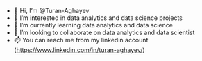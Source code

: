 - 👋 Hi, I’m @Turan-Aghayev
- 👀 I’m interested in data analytics and data science projects
- 🌱 I’m currently learning data analytics and data science
- 💞️ I’m looking to collaborate on data analytics and data scientist
- 📫 You can reach me from my linkedin account (https://www.linkedin.com/in/turan-aghayev/)

<!---
Turan-Aghayev/Turan-Aghayev is a ✨ special ✨ repository because its `README.md` (this file) appears on your GitHub profile.
You can click the Preview link to take a look at your changes.
--->
